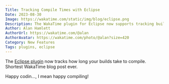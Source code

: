 ```yaml
---
Title: Tracking Compile Times with Eclipse
Date: 2023-08-30
Image: https://wakatime.com/static/img/blog/eclipse.png
Description: The WakaTime plugin for Eclipse now supports tracking build and compile times.
Author: Alan Hamlett
AuthorUrl: https://wakatime.com/@alan
AuthorAvatar: https://wakatime.com/photo/@alan?size=420
Category: New Features
Tags: plugins, eclipse
---
```


The [Eclipse plugin][plugin] now tracks how long your builds take to compile.
Shortest WakaTime blog post ever.

Happy codin…, I mean happy compiling!

[plugin]: https://wakatime.com/eclipse
